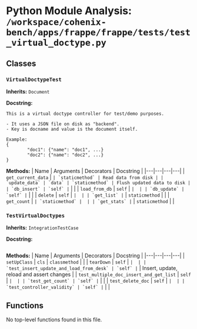 # Python Module Analysis: `/workspace/cohenix-bench/apps/frappe/frappe/tests/test_virtual_doctype.py`

## Classes

### `VirtualDoctypeTest`
**Inherits:** `Document`


**Docstring:**
```
This is a virtual doctype controller for test/demo purposes.

- It uses a JSON file on disk as "backend".
- Key is docname and value is the document itself.

Example:
{
        "doc1": {"name": "doc1", ...}
        "doc2": {"name": "doc2", ...}
}
```

**Methods:**
| Name | Arguments | Decorators | Docstring |
|---|---|---|---|
| `get_current_data` | `` | `staticmethod` | Read data from disk |
| `update_data` | `data` | `staticmethod` | Flush updated data to disk |
| `db_insert` | `self` | `` |  |
| `load_from_db` | `self` | `` |  |
| `db_update` | `self` | `` |  |
| `delete` | `self` | `` |  |
| `get_list` | `` | `staticmethod` |  |
| `get_count` | `` | `staticmethod` |  |
| `get_stats` | `` | `staticmethod` |  |


### `TestVirtualDoctypes`
**Inherits:** `IntegrationTestCase`


**Docstring:**
```

```

**Methods:**
| Name | Arguments | Decorators | Docstring |
|---|---|---|---|
| `setUpClass` | `cls` | `classmethod` |  |
| `tearDown` | `self` | `` |  |
| `test_insert_update_and_load_from_desk` | `self` | `` | Insert, update, reload and assert changes |
| `test_multiple_doc_insert_and_get_list` | `self` | `` |  |
| `test_get_count` | `self` | `` |  |
| `test_delete_doc` | `self` | `` |  |
| `test_controller_validity` | `self` | `` |  |





## Functions

No top-level functions found in this file.
